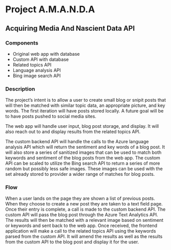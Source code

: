 # Project A.M.A.N.D.A
## Acquiring Media And Nascient Data API

### Components
- Original web app with database
- Custom API with database
- Related topics API
- Language analysis API
- Bing image search API

### Description
The project’s intent is to allow a user to create small blog or snipit posts that will then be matched with similar topic data, an appropriate picture, and key words. The first iteration will have posts stored locally. A future goal will be to have posts pushed to social media sites.

The web app will handle user input, blog post storage, and display. It will also reach out to and display results from the related topics API.

The custom backend API will handle the calls to the Azure language analysis API which will return the sentiment and key words of a blog post. It will also store a series of sanitized images that can be used to match both keywords and sentiment of the blog posts from the web app. The custom API can be scaled to utilize the Bing search API to return a series of more random but possibly less safe images. These images can be used with the set already stored to provider a wider range of matches for blog posts.

### Flow
When a user lands on the page they are shown a list of previous posts. When they choose to create a new post they are taken to a text field page. Once their entry is complete, a call is made to the custom backend API. The custom API will pass the blog post through the Azure Text Analytics API. The results will then be matched with a relevant image based on sentiment or keywords and sent back to the web app. Once received, the frontend application will make a call to the related topics API using the keywords parsed from the custom API. It will amend the results as well as the results from the custom API to the blog post and display it for the user.
